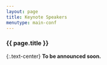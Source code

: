 ```yaml
---
layout: page
title: Keynote Speakers
menutype: main-conf
---
```


### {{ page.title }}

{:.text-center}
**To be announced soon.**